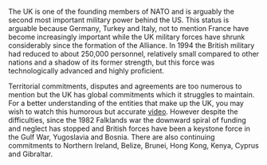 The UK is one of the founding members of NATO and is arguably the second
most important military power behind the US. This status is arguable
because Germany, Turkey and Italy, not to mention France have become
increasingly important while the UK military forces have shrunk
considerably since the formation of the Alliance. In 1994 the British
military had reduced to about 250,000 personnel, relatively small
compared to other nations and a shadow of its former strength, but this
force was technologically advanced and highly proficient.

Territorial commitments, disputes and agreements are too numerous to
mention but the UK has global commitments which it struggles to
maintain. For a better understanding of the entities that make up the
UK, you may wish to watch this humorous but
accurate [video](https://www.youtube.com/watch?v=rNu8XDBSn10). However
despite the difficulties, since the 1982 Falklands war the downward
spiral of funding and neglect has stopped and British forces have been a
keystone force in the Gulf War, Yugoslavia and Bosnia. There are also
continuing commitments to Northern Ireland, Belize, Brunei, Hong Kong,
Kenya, Cyprus and Gibraltar.
